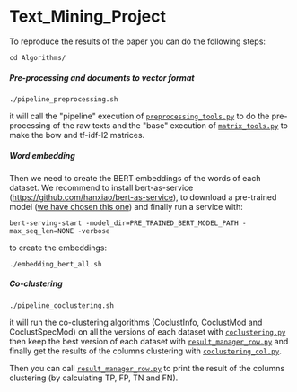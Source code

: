# Text_Mining_Project

To reproduce the results of the paper you can do the following steps:

```cd Algorithms/```

##### Pre-processing and documents to vector format

```./pipeline_preprocessing.sh```

it will call the "pipeline" execution of [```preprocessing_tools.py```](https://github.com/MatPont/Text_Mining_Project/blob/master/Algorithms/preprocessing_tools.py) to do the pre-processing of the raw texts and the "base" execution of [```matrix_tools.py```](https://github.com/MatPont/Text_Mining_Project/blob/master/Algorithms/matrix_tools.py) to make the bow and tf-idf-l2 matrices.

##### Word embedding

Then we need to create the BERT embeddings of the words of each dataset. We recommend to install bert-as-service (https://github.com/hanxiao/bert-as-service), to download a pre-trained model ([we have chosen this one](https://storage.googleapis.com/bert_models/2018_10_18/uncased_L-12_H-768_A-12.zip)) and finally run a service with:

```bert-serving-start -model_dir=PRE_TRAINED_BERT_MODEL_PATH -max_seq_len=NONE -verbose```

to create the embeddings:

```./embedding_bert_all.sh```

##### Co-clustering

```./pipeline_coclustering.sh``` 

it will run the co-clustering algorithms (CoclustInfo, CoclustMod and CoclustSpecMod) on all the versions of each dataset with [```coclustering.py```](https://github.com/MatPont/Text_Mining_Project/blob/master/Algorithms/coclustering.py) then keep the best version of each dataset with [```result_manager_row.py```](https://github.com/MatPont/Text_Mining_Project/blob/master/Algorithms/result_manager_row.py) and finally get the results of the columns clustering with [```coclustering_col.py```](https://github.com/MatPont/Text_Mining_Project/blob/master/Algorithms/coclustering_col.py).

Then you can call [```result_manager_row.py```](https://github.com/MatPont/Text_Mining_Project/blob/master/Algorithms/result_manager_col.py) to print the result of the columns clustering (by calculating TP, FP, TN and FN).
